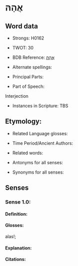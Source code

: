 # אֲהָהּ

<!-- Status: S2="NeedsEdits" -->
<!-- Lexica used for edits:   -->

## Word data

* Strongs: H0162

* TWOT: 30

* BDB Reference: [אֲהָהּ](rc://en/bdb/dict/a.bj.aa)

* Alternate spellings:

* Principal Parts:

* Part of Speech:

Interjection

* Instances in Scripture: TBS

## Etymology:

* Related Language glosses:

* Time Period/Ancient Authors:

* Related words:

* Antonyms for all senses:

* Synonyms for all senses:

## Senses

### Sense 1.0:

#### Definition:

#### Glosses:

alas!; 

#### Explanation:

#### Citations:



